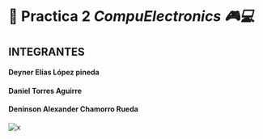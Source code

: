# 🦾 Practica 2 _CompuElectronics 🎮💻_

 
## INTEGRANTES
#### Deyner Elías López pineda
#### Daniel Torres Aguirre
#### Deninson Alexander Chamorro Rueda
![x](https://cec.tecnologicoedupraxis.com/wp-content/uploads/2017/02/Dise%C3%B1o-Gr%C3%A1fico-Publicitario-Tecnol%C3%B3gico-Edupraxis-2-1.jpg)
